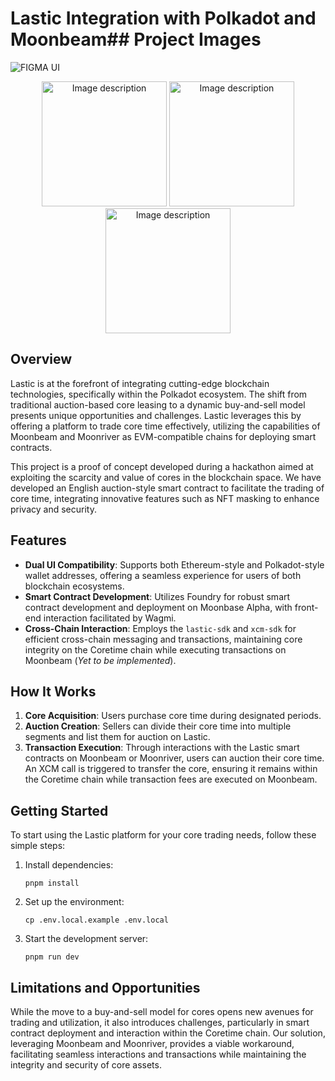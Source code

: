 # Lastic Integration with Polkadot and Moonbeam## Project Images

![FIGMA UI](https://github.com/LasticXYZ/LasticUI/assets/30662672/442e1f73-8bd9-48a2-8139-1057ec2dddd1)

<p align="center">
  <img src="https://github.com/poppyseedDev/LasticUIDenverHackathon/assets/30662672/b93c4eac-ccf7-48fa-97b5-b2a0279cbcab" width="200" alt="Image description" />
  <img src="https://github.com/poppyseedDev/LasticUIDenverHackathon/assets/30662672/0b525773-fa80-4af9-881d-731fe9bf4749" width="200" alt="Image description" />
  <img src="https://github.com/poppyseedDev/LasticUIDenverHackathon/assets/30662672/5f7f6852-d725-451d-87cc-08a8510c2734" width="200" alt="Image description" />
</p>


## Overview

Lastic is at the forefront of integrating cutting-edge blockchain technologies, specifically within the Polkadot ecosystem. The shift from traditional auction-based core leasing to a dynamic buy-and-sell model presents unique opportunities and challenges. Lastic leverages this by offering a platform to trade core time effectively, utilizing the capabilities of Moonbeam and Moonriver as EVM-compatible chains for deploying smart contracts.

This project is a proof of concept developed during a hackathon aimed at exploiting the scarcity and value of cores in the blockchain space. We have developed an English auction-style smart contract to facilitate the trading of core time, integrating innovative features such as NFT masking to enhance privacy and security.

## Features

- **Dual UI Compatibility**: Supports both Ethereum-style and Polkadot-style wallet addresses, offering a seamless experience for users of both blockchain ecosystems.
- **Smart Contract Development**: Utilizes Foundry for robust smart contract development and deployment on Moonbase Alpha, with front-end interaction facilitated by Wagmi.
- **Cross-Chain Interaction**: Employs the `lastic-sdk` and `xcm-sdk` for efficient cross-chain messaging and transactions, maintaining core integrity on the Coretime chain while executing transactions on Moonbeam (_Yet to be implemented_).

## How It Works

1. **Core Acquisition**: Users purchase core time during designated periods.
2. **Auction Creation**: Sellers can divide their core time into multiple segments and list them for auction on Lastic.
3. **Transaction Execution**: Through interactions with the Lastic smart contracts on Moonbeam or Moonriver, users can auction their core time. An XCM call is triggered to transfer the core, ensuring it remains within the Coretime chain while transaction fees are executed on Moonbeam.

## Getting Started

To start using the Lastic platform for your core trading needs, follow these simple steps:

1. Install dependencies:
   ```shell
   pnpm install
   ```

2. Set up the environment:
   ```shell
   cp .env.local.example .env.local
   ```

3. Start the development server:
   ```shell
   pnpm run dev
   ```

## Limitations and Opportunities

While the move to a buy-and-sell model for cores opens new avenues for trading and utilization, it also introduces challenges, particularly in smart contract deployment and interaction within the Coretime chain. Our solution, leveraging Moonbeam and Moonriver, provides a viable workaround, facilitating seamless interactions and transactions while maintaining the integrity and security of core assets.

